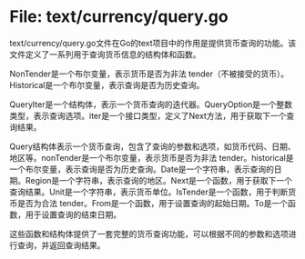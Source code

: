 # File: text/currency/query.go

text/currency/query.go文件在Go的text项目中的作用是提供货币查询的功能。该文件定义了一系列用于查询货币信息的结构体和函数。

NonTender是一个布尔变量，表示货币是否为非法 tender（不被接受的货币）。Historical是一个布尔变量，表示查询是否为历史查询。

QueryIter是一个结构体，表示一个货币查询的迭代器。QueryOption是一个整数类型，表示查询选项。iter是一个接口类型，定义了Next方法，用于获取下一个查询结果。

Query结构体表示一个货币查询，包含了查询的参数和选项，如货币代码、日期、地区等。nonTender是一个布尔变量，表示货币是否为非法 tender。historical是一个布尔变量，表示查询是否为历史查询。Date是一个字符串，表示查询的日期。Region是一个字符串，表示查询的地区。Next是一个函数，用于获取下一个查询结果。Unit是一个字符串，表示货币单位。IsTender是一个函数，用于判断货币是否为合法 tender。From是一个函数，用于设置查询的起始日期。To是一个函数，用于设置查询的结束日期。

这些函数和结构体提供了一套完整的货币查询功能，可以根据不同的参数和选项进行查询，并返回查询结果。

